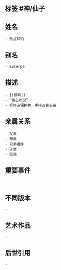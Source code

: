 ## 标签  #神/仙子
## 姓名
	- 欧忒耳珀
## 别名
	- Euterpe
## 描述
	- [[缪斯]]
	- “使心欢悦”
	- 抒情诗保护神，手持双管长笛
## 亲属关系
	- 父亲
	- 母亲
	- 兄弟姐妹
	- 子女
	- 配偶
## 重要事件
	-
## 不同版本
	-
## 艺术作品
	-
## 后世引用
	-
